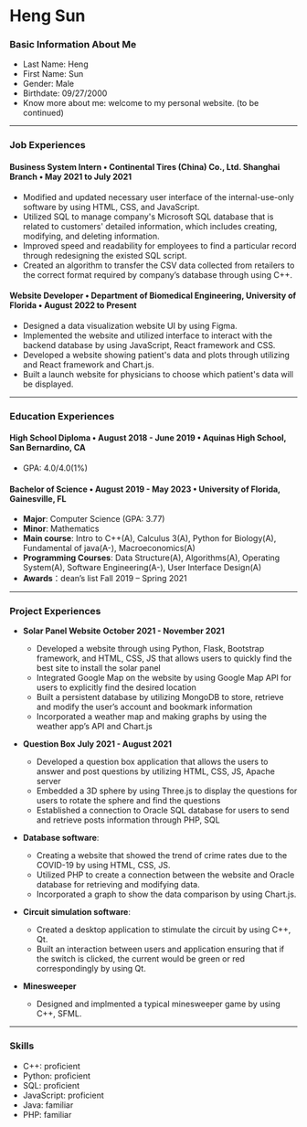 <h1>Heng Sun</h1>

### Basic Information About Me
* Last Name: Heng   
* First Name: Sun
* Gender: Male  
* Birthdate: 09/27/2000
* Know more about me: welcome to my personal website. (to be continued)


---
### Job Experiences

#### Business System Intern • Continental Tires (China) Co., Ltd. Shanghai Branch • May 2021 to July 2021
* Modified and updated necessary user interface of the internal-use-only software by using HTML, CSS, and JavaScript.
* Utilized SQL to manage company's Microsoft SQL database that is related to customers' detailed information, which includes creating, modifying, and deleting information. 
*	Improved speed and readability for employees to find a particular record through redesigning the existed SQL script.
* Created an algorithm to transfer the CSV data collected from retailers to the correct format required by company’s database through using C++.

#### Website Developer • Department of Biomedical Engineering, University of Florida • August 2022 to Present
* Designed a data visualization website UI by using Figma.
* Implemented the website and utilized interface to interact with the backend database by using JavaScript, React framework and CSS.
* Developed a website showing patient's data and plots through utilizing and React framework and Chart.js. 
* Built a launch website for physicians to choose which patient's data will be displayed.


---
### Education Experiences
#### High School Diploma • August 2018 - June 2019 • Aquinas High School, San Bernardino, CA
* GPA: 4.0/4.0(1%)

#### Bachelor of Science • August 2019 - May 2023 • University of Florida, Gainesville, FL
* **Major**: Computer Science (GPA: 3.77)
* **Minor**: Mathematics
* **Main course**: Intro to C++(A), Calculus 3(A), Python for Biology(A), Fundamental of java(A-), Macroeconomics(A)
* **Programming Courses**: Data Structure(A), Algorithms(A), Operating System(A), Software Engineering(A-), User Interface Design(A)
* **Awards**：dean’s list Fall 2019 – Spring 2021

---
### Project Experiences
* **Solar Panel Website**  **October 2021 - November 2021**
  * Developed a website through using Python, Flask, Bootstrap framework, and HTML, CSS, JS that allows users to quickly find the best site to install the solar panel
  * Integrated Google Map on the website by using Google Map API for users to explicitly find the desired location
  * Built a persistent database by utilizing MongoDB to store, retrieve and modify the user’s account and bookmark information
  * Incorporated a weather map and making graphs by using the weather app’s API and Chart.js

* **Question Box**  **July 2021 - August 2021**
  * Developed a question box application that allows the users to answer and post questions by utilizing HTML, CSS, JS, Apache server
  * Embedded a 3D sphere by using Three.js to display the questions for users to rotate the sphere and find the questions
  * Established a connection to Oracle SQL database for users to send and retrieve posts information through PHP, SQL


* **Database software**: 
  * Creating a website that showed the trend of crime rates due to the COVID-19 by using HTML, CSS, JS.
  * Utilized PHP to create a connection between the website and Oracle database for retrieving and modifying data.
  * Incorporated a graph to show the data comparison by using Chart.js.


* **Circuit simulation software**: 
  * Created a desktop application to stimulate the circuit by using C++, Qt.
  * Built an interaction between users and application ensuring that if the switch is clicked, the current would be green or red correspondingly by using Qt.


* **Minesweeper**
  * Designed and implmented a typical minesweeper game by using C++, SFML.

---
### Skills
* C++: proficient
* Python: proficient
* SQL: proficient
* JavaScript: proficient
* Java: familiar 
* PHP: familiar
